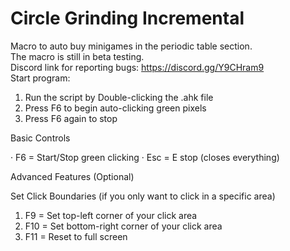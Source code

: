 # Circle Grinding Incremental
Macro to auto buy minigames in the periodic table section.  
The macro is still in beta testing.  
Discord link for reporting bugs: https://discord.gg/Y9CHram9  
Start program: 

1. Run the script by Double-clicking the .ahk file
2. Press F6 to begin auto-clicking green pixels
3. Press F6 again to stop

Basic Controls

· F6 = Start/Stop green clicking
· Esc = E stop (closes everything)

Advanced Features (Optional)

Set Click Boundaries (if you only want to click in a specific area)

1. F9 = Set top-left corner of your click area
2. F10 = Set bottom-right corner of your click area
3. F11 = Reset to full screen
